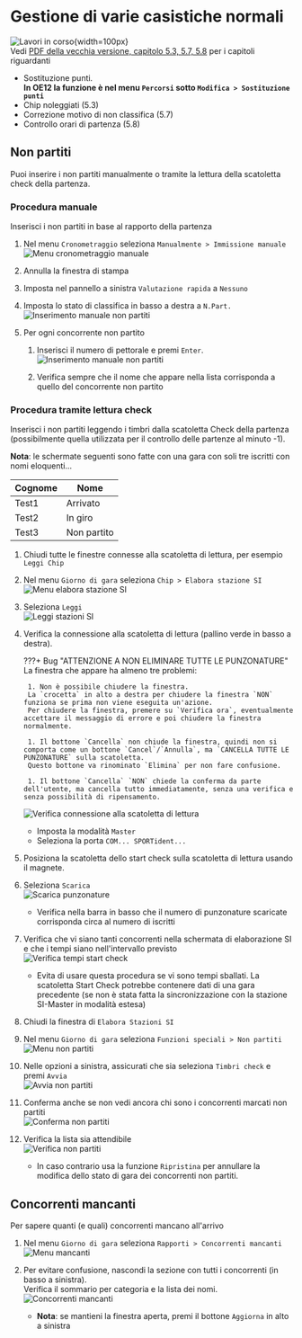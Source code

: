 # Gestione di varie casistiche normali

![Lavori in corso](../../img/lavori_in_corso.png){width=100px}  
Vedi [PDF della vecchia versione, capitolo 5.3, 5.7, 5.8](../../gestione_gara_org/inc/Istruzioni_OL_einzel_per_TMO_v2_4.pdf) per i capitoli riguardanti
  
- Sostituzione punti.   
**In OE12 la funzione è nel menu `Percorsi` sotto `Modifica > Sostituzione punti`**
- Chip noleggiati (5.3)
- Correzione motivo di non classifica (5.7)
- Controllo orari di partenza (5.8)

## Non partiti

Puoi inserire i non partiti manualmente o tramite la lettura della scatoletta check della
partenza.  

### Procedura manuale

Inserisci i non partiti in base al rapporto della partenza  
  
1. Nel menu `Cronometraggio` seleziona `Manualmente > Immissione manuale`  
![Menu cronometraggio manuale](inc/cronometraggio_menu_manuale.png)  
  
1. Annulla la finestra di stampa
1. Imposta nel pannello a sinistra `Valutazione rapida` a `Nessuno`
1. Imposta lo stato di classifica in basso a destra a `N.Part.`
![Inserimento manuale non partiti](inc/cronometraggio_inserimento_manuale_stato_non_partiti.png)  
  
1. Per ogni concorrente non partito  
    
    1. Inserisci il numero di pettorale e premi `Enter`.  
    ![Inserimento manuale non partiti](inc/cronometraggio_inserimento_manuale_non_partiti.png)  
      
    1. Verifica sempre che il nome che appare nella lista corrisponda a quello del concorrente non partito

### Procedura tramite lettura check

Inserisci i non partiti leggendo i timbri dalla scatoletta Check della partenza (possibilmente
quella utilizzata per il controllo delle partenze al minuto -1).  
  
**Nota**: le schermate seguenti sono fatte con una gara con soli tre iscritti con nomi eloquenti...
  
| Cognome | Nome        |
| ------- | ----------- |
| Test1   | Arrivato    |
| Test2   | In giro     |
| Test3   | Non partito |

1. Chiudi tutte le finestre connesse alla scatoletta di lettura, per esempio `Leggi Chip`
1. Nel menu `Giorno di gara` seleziona `Chip > Elabora stazione SI`  
![Menu elabora stazione SI](inc/giorno_menu_elabora_stazioni_si.png)  
  
1. Seleziona `Leggi`  
![Leggi stazioni SI](inc/giorno_elabora_stazione_si_inizio.png)  
  
1. Verifica la connessione alla scatoletta di lettura (pallino verde in basso a destra).  
       
    ???+ Bug "ATTENZIONE A NON ELIMINARE TUTTE LE PUNZONATURE"  
        La finestra che appare ha almeno tre problemi:  
          
        1. Non è possibile chiudere la finestra.  
        La `crocetta` in alto a destra per chiudere la finestra `NON` funziona se prima non viene eseguita un'azione.  
        Per chiudere la finestra, premere su `Verifica ora`, eventualmente accettare il messaggio di errore e poi chiudere la finestra normalmente.  
          
        1. Il bottone `Cancella` non chiude la finestra, quindi non si comporta come un bottone `Cancel`/`Annulla`, ma `CANCELLA TUTTE LE PUNZONATURE` sulla scatoletta.  
        Questo bottone va rinominato `Elimina` per non fare confusione. 
          
        1. Il bottone `Cancella` `NON` chiede la conferma da parte dell'utente, ma cancella tutto immediatamente, senza una verifica e senza possibilità di ripensamento.  
      
  
    ![Verifica connessione alla scatoletta di lettura](inc/giorno_elabora_stazione_si_connetti.png)  
  
    - Imposta la modalità `Master`
    - Seleziona la porta `COM... SPORTident...`
  
1. Posiziona la scatoletta dello start check sulla scatoletta di lettura usando il magnete.
1. Seleziona `Scarica`  
![Scarica punzonature](inc/giorno_elabora_stazione_si_scarica.png)  
  
    - Verifica nella barra in basso che il numero di punzonature scaricate corrisponda circa al numero di iscritti
      
1. Verifica che vi siano tanti concorrenti nella schermata di elaborazione SI e che i tempi siano nell'intervallo previsto  
![Verifica tempi start check](inc/giorno_elabora_stazione_si_scaricati.png)  
  
    - Evita di usare questa procedura se vi sono tempi sballati. La scatoletta Start Check potrebbe contenere dati di una gara precedente (se non è stata fatta la sincronizzazione con la stazione SI-Master in modalità estesa) 
  
1. Chiudi la finestra di `Elabora Stazioni SI`  
  
1. Nel menu `Giorno di gara` seleziona `Funzioni speciali > Non partiti`  
![Menu non partiti](inc/giorno_menu_non_partiti.png)  
  
1. Nelle opzioni a sinistra, assicurati che sia seleziona `Timbri check` e premi `Avvia`  
![Avvia non partiti](inc/giorno_non_partiti_inizio.png)  
  
1. Conferma anche se non vedi ancora chi sono i concorrenti marcati non partiti  
![Conferma non partiti](inc/giorno_non_partiti_conferma.png)  
  
1. Verifica la lista sia attendibile  
![Verifica non partiti](inc/giorno_non_partiti_verifica.png)  
  
    - In caso contrario usa la funzione `Ripristina` per annullare la modifica dello stato di gara dei concorrenti non partiti.

## Concorrenti mancanti

Per sapere quanti (e quali) concorrenti mancano all'arrivo  

1. Nel menu `Giorno di gara` seleziona `Rapporti > Concorrenti mancanti`  
![Menu mancanti](inc/giorno_menu_mancanti.png)  
  
1. Per evitare confusione, nascondi la sezione con tutti i concorrenti (in basso a sinistra).  
Verifica il sommario per categoria e la lista dei nomi.  
![Concorrenti mancanti](inc/giorno_mancanti.png)  
  
    - **Nota**: se mantieni la finestra aperta, premi il bottone `Aggiorna` in alto a sinistra